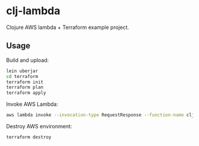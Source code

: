 # clj-lambda

Clojure AWS lambda + Terraform example project.

## Usage

Build and upload:

```bash
lein uberjar
cd terraform
terraform init
terraform plan
terraform apply
```

Invoke AWS Lambda:

```bash
aws lambda invoke --invocation-type RequestResponse --function-name clj-lambda --region us-west-2 --log-type Tail --payload '{"some":"input"}' outfile.txt
```

Destroy AWS environment:

```bash
terraform destroy
```